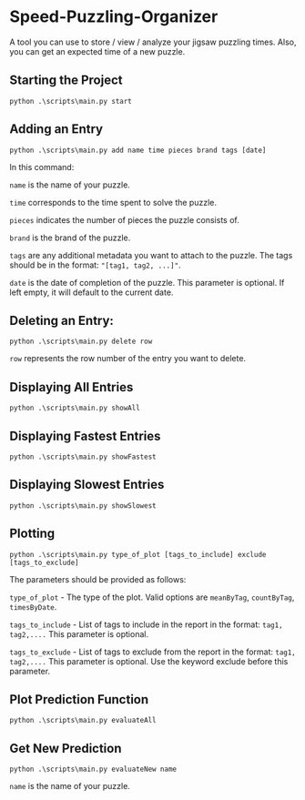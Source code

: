 # Speed-Puzzling-Organizer
A tool you can use to store / view / analyze your jigsaw puzzling times. Also, you can get an expected time of a new puzzle.

## Starting the Project 
```console
python .\scripts\main.py start
```

## Adding an Entry
```console
python .\scripts\main.py add name time pieces brand tags [date]
```
In this command:

`name` is the name of your puzzle.

`time` corresponds to the time spent to solve the puzzle.

`pieces` indicates the number of pieces the puzzle consists of.

`brand` is the brand of the puzzle.

`tags` are any additional metadata you want to attach to the puzzle. The tags should be in the format: `"[tag1, tag2, ...]"`.

`date` is the date of completion of the puzzle. This parameter is optional. If left empty, it will default to the current date.


## Deleting an Entry:
```console
python .\scripts\main.py delete row
```
`row` represents the row number of the entry you want to delete.

## Displaying All Entries
```console
python .\scripts\main.py showAll
```

## Displaying Fastest Entries
```console
python .\scripts\main.py showFastest
```

## Displaying Slowest Entries
```console
python .\scripts\main.py showSlowest
```

## Plotting
```console
python .\scripts\main.py type_of_plot [tags_to_include] exclude [tags_to_exclude]
```
The parameters should be provided as follows:

`type_of_plot` - The type of the plot. Valid options are `meanByTag`, `countByTag`, `timesByDate`.

`tags_to_include` - List of tags to include in the report in the format: `tag1, tag2,....` This parameter is optional.

`tags_to_exclude` - List of tags to exclude from the report in the format: `tag1, tag2,....` This parameter is optional. Use the keyword exclude before this parameter.

## Plot Prediction Function
```console
python .\scripts\main.py evaluateAll
```

## Get New Prediction 
```console
python .\scripts\main.py evaluateNew name
```
`name` is the name of your puzzle.

